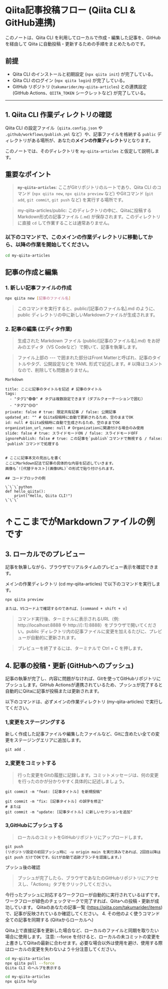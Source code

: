 # Qiita記事投稿フロー (Qiita CLI & GitHub連携)
このノートは、Qiita CLI を利用してローカルで作成・編集した記事を、GitHub を経由して Qiita に自動投稿・更新するための手順をまとめたものです。

## 前提
* Qiita CLI のインストールと初期設定 (`npx qiita init`) が完了している。
* Qiita CLI のログイン (`npx qiita login`) が完了している。
* GitHub リポジトリ (`takumarider/my-qiita-articles`) との連携設定 (GitHub Actions、`QIITA_TOKEN` シークレットなど) が完了している。

---

## 1. Qiita CLI 作業ディレクトリの確認

Qiita CLI の設定ファイル（`qiita.config.json` や `.github/workflows/publish.yml` など）や、記事ファイルを格納する `public` ディレクトリがある場所が、あなたの**メインの作業ディレクトリ**となります。

このノートでは、そのディレクトリを `my-qiita-articles` と仮定して説明します。

## 重要なポイント
>**`my-qiita-articles`**: ここがGitリポジトリのルートであり、Qiita CLI のコマンド (`npx qiita new`, `npx qiita preview` など) やGitコマンド (`git add`, `git commit`, `git push` など) を実行する場所です。

>my-qiita-articles/public: このディレクトリの中に、Qiitaに投稿するMarkdown形式の記事ファイル (`.md`) が保存されます。このディレクトリに直接 `cd` して作業することは通常ありません。

### 以下のコマンドで、このメインの作業ディレクトリに移動してから、以降の作業を開始してください。

```bash
cd my-qiita-articles
```

## 記事の作成と編集
### 1. 新しい記事ファイルの作成

```Bash
npx qiita new [記事のファイル名]
```
>このコマンドを実行すると、public/[記事のファイル名].md のように、public ディレクトリの中に新しいMarkdownファイルが生成されます。

### 2. 記事の編集 (エディタ作業)
>生成された Markdown ファイル (public/[記事のファイル名].md) をお好みのエディタ（VS Codeなど）で開いて、記事を執筆します。

>ファイル上部の --- で囲まれた部分はFront Matterと呼ばれ、記事のタイトルやタグ、公開設定などを YAML 形式で記述します。# 以降はコメントなので、削除しても問題ありません。
```
Markdown

title: ここに記事のタイトルを記述 # 記事のタイトル
tags:
  - "タグ1"🟢🟢" # タグは複数設定できます（ダブルクォーテーションで囲む）
  - "タグ2"🟡🟡"
private: false # true: 限定共有記事 / false: 公開記事
updated_at: "" # Qiita投稿時に自動で更新されるため、空のままでOK
id: null # Qiita投稿時に自動で生成されるため、空のままでOK
organization_url_name: null # Organizationに関連付ける場合のみ使用
slide: false # true: スライドモードON / false: スライドモードOFF
ignorePublish: false # true: この記事を`publish`コマンドで無視する / false: `publish`コマンドで処理する


# ここに記事本文の見出しを書く
ここにMarkdown記法で記事の具体的な内容を記述していきます。
画像も`![代替テキスト](画像URL)`の形式で貼り付けられます。

## コードブロックの例

\`\`\`python
def hello_qiita():
    print("Hello, Qiita CLI!")
\`\`\`
```

# ↑ここまでがMarkdownファイルの例です
## 3. ローカルでのプレビュー
記事を執筆しながら、ブラウザでリアルタイムのプレビュー表示を確認できます。

メインの作業ディレクトリ (cd my-qiita-articles) で以下のコマンドを実行します。

```Bash
npx qiita preview

または、VSコード上で確認するのであれば、[command + shift + v]
```
>コマンド実行後、ターミナルに表示されるURL（例: http://localhost:8888 や http://[::1]:8888）をブラウザで開いてください。public ディレクトリ内の記事ファイルに変更を加えるたびに、プレビューが自動的に更新されます。

>プレビューを終了するには、ターミナルで Ctrl + C を押します。

## 4. 記事の投稿・更新 (GitHubへのプッシュ)
記事の執筆が完了し、内容に問題がなければ、Gitを使ってGitHubリポジトリにプッシュします。GitHub Actionsが連携されているため、プッシュが完了すると自動的にQiitaに記事が投稿または更新されます。

以下のコマンドは、必ずメインの作業ディレクトリ (my-qiita-articles) で実行してください。

### 1,変更をステージングする
新しく作成した記事ファイルや編集したファイルなど、Gitに含めたい全ての変更をステージングエリアに追加します。

```
git add .
```
### 2,変更をコミットする
>行った変更をGitの履歴に記録します。コミットメッセージは、何の変更を行ったのかが分かりやすく具体的に記述しましょう。

```
git commit -m "feat: [記事タイトル] を新規投稿"
```

```
git commit -m "fix: [記事タイトル] の誤字を修正"
# または
git commit -m "update: [記事タイトル] に新しいセクションを追加"
```
### 3,GitHubにプッシュする
>ローカルのコミットをGitHubリポジトリにアップロードします。
```
git push
(リポジトリ設定の初回プッシュ時に -u origin main を実行済みであれば、2回目以降は git push だけでOKです。Gitが自動で追跡ブランチを認識します。)
```
プッシュ後の確認
>プッシュが完了したら、ブラウザであなたのGitHubリポジトリにアクセスし、「Actions」タブをクリックしてください。

今行ったプッシュに対応するワークフローが自動的に実行されているはずです。
ワークフローが緑色のチェックマークで完了すれば、Qiitaへの投稿・更新が成功しています。
Qiitaのあなたの記事一覧 (https://qiita.com/takumarider/items) で、記事が反映されているか確認してください。
4. その他のよく使うコマンド
全ての記事を同期する (Qiitaからローカルへ)

Qiita上で直接記事を更新した場合など、ローカルのファイルと同期を取りたい場合に使用します。
注意: --force を付けると、ローカルの未コミットの変更を上書きしてQiitaの最新に合わせます。必要な場合以外は使用を避け、使用する際はローカルの変更を失わないよう十分注意してください。
```Bash
cd my-qiita-articles
npx qiita pull --force
Qiita CLI のヘルプを表示する
```
```Bash
cd my-qiita-articles
npx qiita help
```

